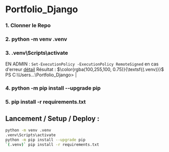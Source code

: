 # Portfolio_Django

### 1. Clonner le Repo

### 2. python -m venv .venv

### 3. .venv\Scripts\activate

EN ADMIN : `Set-ExecutionPolicy -ExecutionPolicy RemoteSigned` en cas d'erreur
[détail](https://tutorial.djangogirls.org/fr/django_installation/)
Résultat : 
$\color{rgba(100,255,100, 0.75)}{\textsf{(.venv)}}$ PS C:\Users...\Portfolio_Django> |

### 4. python -m pip install --upgrade pip

### 5. pip install -r requirements.txt

## Lancement / Setup / Deploy : 


```zsh
python -m venv .venv
.venv\Scripts\activate
python -m pip install --upgrade pip
`(.venv)` pip install -r requirements.txt
```
